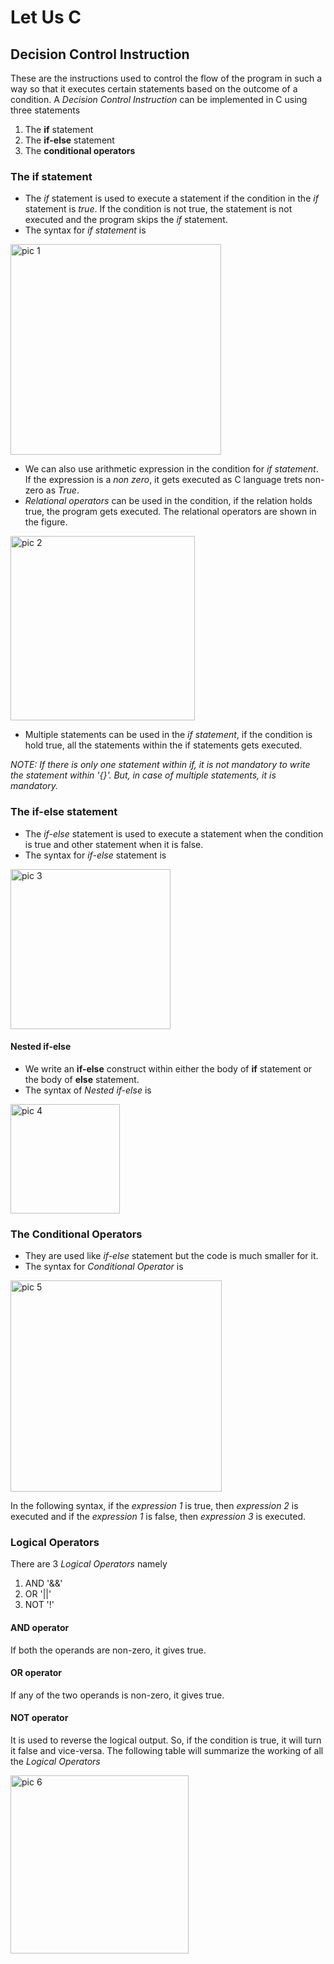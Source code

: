 # Let Us C #

## Decision Control Instruction ##
These are the instructions used to control the flow of the program in such a way so that it executes certain statements based on the outcome of a condition.
A *Decision Control Instruction* can be implemented in C using three statements
1. The **if** statement
2. The **if-else** statement
3. The **conditional operators**

### The **if** statement ###
* The *if* statement is used to execute a statement if the condition in the *if* statement is *true*. If the condition is not true, the statement is not executed and the program skips the *if* statement.
* The syntax for *if statement* is 
<img width="337" alt="pic 1" src="https://user-images.githubusercontent.com/74143496/128640658-8dc6aa24-9064-4932-829c-6f0e1701b288.PNG">

* We can also use arithmetic expression in the condition for *if statement*. If the expression is a *non zero*, it gets executed as C language trets non-zero as *True*.
* *Relational operators* can be used in the condition, if the relation holds true, the program gets executed. The relational operators are shown in the figure.
<img width="295" alt="pic 2" src="https://user-images.githubusercontent.com/74143496/128640685-421f17ef-845b-42c3-a97a-caf0a1e8b9a8.PNG">

* Multiple statements can be used in the *if statement*, if the condition is hold true, all the statements within the if statements gets executed.

*NOTE: If there is only one statement within if, it is not mandatory to write the statement within '{}'. But, in case of multiple statements, it is mandatory.*

### The **if-else** statement ###
* The *if-else* statement is used to execute a statement when the condition is true and other statement when it is false.
* The syntax for *if-else* statement is


<img width="256" alt="pic 3" src="https://user-images.githubusercontent.com/74143496/128640789-53bcd927-4045-4858-84c5-46dd408f1a0f.PNG">

#### **Nested if-else** ####
* We write an **if-else** construct within either the body of **if** statement or the body of **else** statement.
* The syntax of *Nested if-else* is


<img width="175" alt="pic 4" src="https://user-images.githubusercontent.com/74143496/128640819-ef01eb31-2e58-40e5-84b8-ccc272eda590.PNG">

### The Conditional Operators ###
* They are used like *if-else* statement but the code is much smaller for it.
* The syntax for *Conditional Operator* is 


<img width="338" alt="pic 5" src="https://user-images.githubusercontent.com/74143496/128640917-c8018764-d7b1-49b2-89ab-89021d6eccce.PNG">

In the following syntax, if the *expression 1* is true, then *expression 2* is executed and if the *expression 1* is false, then *expression 3* is executed.
### Logical Operators ###
There are 3 *Logical Operators* namely
1. AND '&&'
2. OR '||'
3. NOT '!'
#### AND operator ####
If both the operands are non-zero, it gives true.
#### OR operator ####
If any of the two operands is non-zero, it gives true.
#### NOT operator ####
It is used to reverse the logical output. So, if the condition is true, it will turn it false and vice-versa.
The following table will summarize the working of all the *Logical Operators*

<img width="285" alt="pic 6" src="https://user-images.githubusercontent.com/74143496/128640937-04afb4f7-3fe2-49c0-b094-a3b1fb552d97.PNG">


